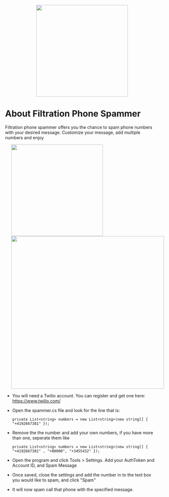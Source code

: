<p align="center"><img src="http://i.imgur.com/RBPGDSr.png" height="300"></p>

# About Filtration Phone Spammer

Filtration phone spammer offers you the chance to spam phone numbers with your desired message. Customize your message, add multiple numbers and enjoy


<td><img src="http://i.imgur.com/JSy33GF.png" height="300" hspace="20"></td><td><img src="http://i.imgur.com/hSwMdU3.png" width="500" hspace="20"></td>



- You will need a Twilio account. You can register and get one here: https://www.twilio.com/
- Open the spammer.cs file and look for the line that is: 
    
      private List<string> numbers = new List<string>(new string[] { "+4192667381" });
	
- Remove the the number and add your own numbers, if you have more than one, seperate them like

      private List<string> numbers = new List<string>(new string[] { "+4192667381" , "+00000", "+3455432" });
	
	
- Open the program and click Tools > Settings. Add your AuthToken and Account ID, and Spam Message
- Once saved, close the settings and add the number in to the text box you would like to spam, and click "Spam"
- It will now spam call that phone with the specified message.
